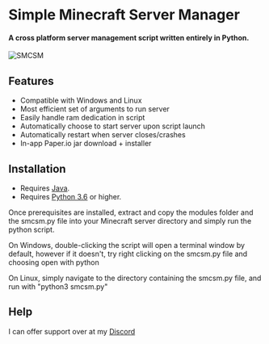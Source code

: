 # Simple Minecraft Server Manager
 #### A cross platform server management script written entirely in Python.
 
 ![SMCSM](https://cdn.discordapp.com/attachments/584258352859709450/732019809541292112/a5b301f0e1a2ce8289bd08fd45209ac5.png)
 
## Features
* Compatible with Windows and Linux
* Most efficient set of arguments to run server
* Easily handle ram dedication in script
* Automatically choose to start server upon script launch
* Automatically restart when server closes/crashes
* In-app Paper.io jar download + installer

## Installation
* Requires [Java](https://www.java.com/en/download/).
* Requires [Python 3.6](https://www.python.org/downloads/) or higher.

Once prerequisites are installed, extract and copy the modules folder and the smcsm.py file into your Minecraft server 
directory and simply run the python script.

On Windows, double-clicking the script will open a terminal window by default,
however if it doesn't, try right clicking on the smcsm.py file and choosing open
with python

On Linux, simply navigate to the directory containing the smcsm.py file, and run with
"python3 smcsm.py"

## Help
I can offer support over at my [Discord](https://discord.gg/cuRC9pN)
